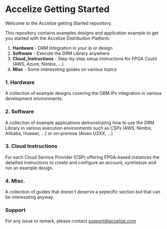 # Accelize Getting Started

Welcome to the Accelize getting Started repository.

This repository contains examples designs and application example to get you started with the Accelize Distribution Platform.

1. **Hardware** - DRM Integration in your ip or design
2. **Software** - Execute the DRM Library anywhere
3. **Cloud_Instructions** - Step-by-step setup instructions for FPGA Could (AWS, Azure, Nimbix, ...)
4. **Misc** - Some interessting guides on various topics



### 1. Hardware
A collection of example designs covering the DRM IPs integration in various development environments.

### 2. Software
A collection of example applications demonstrating how to use the DRM Library in various execution environments such as CSPs (AWS, Nimbix, Alibaba, Huawei, ...) or on-premise (Alveo U2XX, ...)

### 3. Cloud Instructions
For each Cloud Service Provider (CSP) offering FPGA-based instances the detailled instructions to create and configure an account, synthesize and run an example design.

### 4. Misc.
A collection of guides that doesn't deserve a sepecific section but that can be interessting anyway.


### Support
For any issue or remark, please contact [support@accelize.com](mailto:support@accelize.com)
